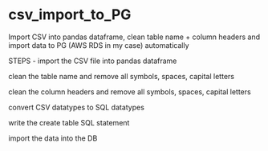 # csv_import_to_PG
Import CSV into pandas dataframe, clean table name + column headers and import data to PG (AWS RDS in my case) automatically

STEPS - 
import the CSV file into pandas dataframe

clean the table name and remove all symbols, spaces, capital letters

clean the column headers and remove all symbols, spaces, capital letters

convert CSV datatypes to SQL datatypes

write the create table SQL statement

import the data into the DB
